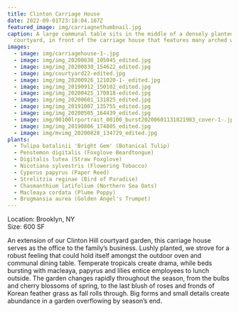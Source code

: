 ```yaml
---
title: Clinton Carriage House
date: 2022-09-01T23:18:04.107Z
featured_image: img/carriagnethumbnail.jpg
caption: A large communal table sits in the middle of a densely planted
  courtyard, in front of the carriage house that features many arched windows.
images:
  - image: img/carriagehouse-1-.jpg
  - image: img/img_20200830_105045_edited.jpg
  - image: img/img_20200830_154622_edited.jpg
  - image: img/courtyard22-edited.jpg
  - image: img/img_20200926_121020-1-_edited.jpg
  - image: img/img_20190912_150102_edited.jpg
  - image: img/img_20200425_170818-edited.jpg
  - image: img/img_20200601_131825_edited.jpg
  - image: img/img_20191007_135755_edited.jpg
  - image: img/img_20200505_164439_edited.jpg
  - image: img/00100lrportrait_00100_burst20200601131821983_cover-1-.jpg
  - image: img/img_20190806_174805_edited.jpg
  - image: img/mvimg_20200828_134729_edited.jpg
plants:
  - Tulipa batalinii 'Bright Gem' (Botanical Tulip)
  - Penstemon digitalis (Foxglove Beardtongue)
  - Digitalis lutea (Straw Foxglove)
  - Nicotiana sylvestris (Flowering Tobacco)
  - Cyperus papyrus (Paper Reed)
  - Strelitzia reginae (Bird of Paradise)
  - Chasmanthium latifolium (Northern Sea Oats)
  - Macleaya cordata (Plume Poppy)
  - Brugmansia aurea (Golden Angel's Trumpet)
---
```

L﻿ocation: Brooklyn, NY\
S﻿ize: 600 SF

An extension of our Clinton Hill courtyard garden, this carriage house serves as the office to the family’s business. Lushly planted, we strove for a robust feeling that could hold itself amongst the outdoor oven and communal dining table. Temperate tropicals create drama, while beds bursting with macleaya, papyrus and lilies entice employees to lunch outside. The garden changes rapidly throughout the season, from the bulbs and cherry blossoms of spring, to the last blush of roses and fronds of Korean feather grass as fall rolls through. Big forms and small details create abundance in a garden overflowing by season’s end.